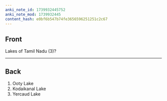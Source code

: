 ```yaml
---
anki_note_id: 1739932445752
anki_note_mod: 1739932445
content_hash: e0bf6b547b74fe3656596251251c2c67
---
```


## Front

Lakes of Tamil Nadu (3)?

<hr/>

## Back

1. Ooty Lake  
2. Kodaikanal Lake  
3. Yercaud Lake